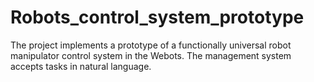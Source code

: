 # Robots_control_system_prototype
The project implements a prototype of a functionally universal robot manipulator control system in the Webots. The management system accepts tasks in natural language.
